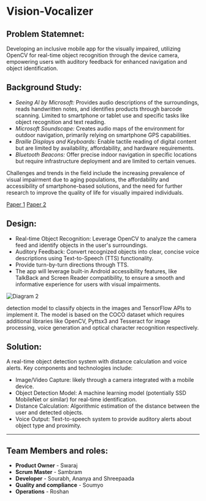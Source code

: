 # Vision-Vocalizer




## Problem Statemnet: 
Developing an inclusive mobile app for the visually impaired, utilizing OpenCV for real-time object recognition through the device camera, empowering users with auditory feedback for enhanced navigation and object identification.

## Background Study: 
- *Seeing AI by Microsoft:* Provides audio descriptions of the surroundings, reads handwritten notes, and identifies products through barcode scanning. Limited to smartphone or tablet use and specific tasks like object recognition and text reading.
- *Microsoft Soundscape:* Creates audio maps of the environment for outdoor navigation, primarily relying on smartphone GPS capabilities.
- *Braille Displays and Keyboards:* Enable tactile reading of digital content but are limited by availability, affordability, and hardware requirements.
- *Bluetooth Beacons:* Offer precise indoor navigation in specific locations but require infrastructure deployment and are limited to certain venues.

Challenges and trends in the field include the increasing prevalence of visual impairment due to aging populations, the affordability and accessibility of smartphone-based solutions, and the need for further research to improve the quality of life for visually impaired individuals.

[Paper 1](https://arxiv.org/pdf/2212.04745v2.pdf)
[Paper 2](https://www.researchgate.net/publication/355102026_Computer_Vision_for_Supporting_Visually_Impaired_People_A_Systematic_Review)

## Design:
- Real-time Object Recognition: Leverage OpenCV to analyze the camera feed and identify objects in the user's surroundings.
- Auditory Feedback: Convert recognized objects into clear, concise voice descriptions using Text-to-Speech (TTS) functionality.
- Provide turn-by-turn directions through TTS.
- The app will leverage built-in Android accessibility features, like TalkBack and Screen Reader compatibility, to ensure a smooth and informative experience for users with visual impairments.




![Diagram 2](https://github.com/swaraj-khan/Vision-Vocalizer/assets/94361805/f0e2deeb-035d-49b2-922f-86955014281b)

detection model to classify objects in the images and TensorFlow APIs to implement it. The model is based on the COCO dataset which requires additional libraries like OpenCV, Pyttsx3 and Tesseract for image processing, voice generation and optical character recognition respectively.


## Solution:

A real-time object detection system with distance calculation and voice alerts. Key components and technologies include:
- Image/Video Capture: likely through a camera integrated with a mobile device.
- Object Detection Model:  A machine learning model (potentially SSD MobileNet or similar) for real-time identification.
- Distance Calculation:  Algorithmic estimation of the distance between the user and detected objects.
- Voice Output:  Text-to-speech system to provide auditory alerts about object type and proximity.

---

## Team Members and roles:
- **Product Owner** - Swaraj
- **Scrum Master** - Sambram
- **Developer** - Sourabh, Ananya and Shreepaada
- **Quality and compliance** - Soumyo 
- **Operations** - Roshan
